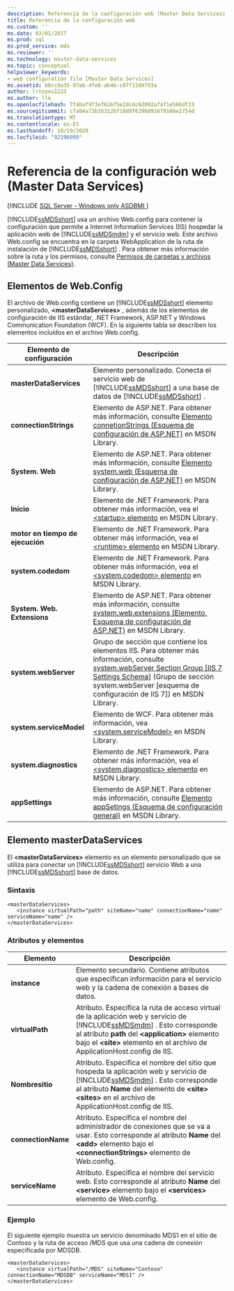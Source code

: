 ```yaml
---
description: Referencia de la configuración web (Master Data Services)
title: Referencia de la configuración web
ms.custom: ''
ms.date: 03/01/2017
ms.prod: sql
ms.prod_service: mds
ms.reviewer: ''
ms.technology: master-data-services
ms.topic: conceptual
helpviewer_keywords:
- web configuration file [Master Data Services]
ms.assetid: b8cc9a35-97ab-4fe0-ab4b-c07f13d9793a
author: lrtoyou1223
ms.author: lle
ms.openlocfilehash: 7f4baf9f3ef626f5e2dcdc62092afaf1e586df33
ms.sourcegitcommit: cfa04a73b26312bf18d8f6296891679166e2754d
ms.translationtype: MT
ms.contentlocale: es-ES
ms.lasthandoff: 10/19/2020
ms.locfileid: "92196099"
---
```

# <a name="web-configuration-reference-master-data-services"></a>Referencia de la configuración web (Master Data Services)

[!INCLUDE [SQL Server - Windows only ASDBMI  ](../includes/applies-to-version/sql-windows-only-asdbmi.md)]

  [!INCLUDE[ssMDSshort](../includes/ssmdsshort-md.md)] usa un archivo Web.config para contener la configuración que permite a Internet Information Services (IIS) hospedar la aplicación web de [!INCLUDE[ssMDSmdm](../includes/ssmdsmdm-md.md)] y el servicio web. Este archivo Web.config se encuentra en la carpeta WebApplication de la ruta de instalación de [!INCLUDE[ssMDSshort](../includes/ssmdsshort-md.md)] . Para obtener más información sobre la ruta y los permisos, consulte [Permisos de carpetas y archivos &#40;Master Data Services&#41;](../master-data-services/folder-and-file-permissions-master-data-services.md).  
  
## <a name="webconfig-elements"></a>Elementos de Web.Config  
 El archivo de Web.config contiene un [!INCLUDE[ssMDSshort](../includes/ssmdsshort-md.md)] elemento personalizado, **\<masterDataServices>** , además de los elementos de configuración de IIS estándar, .NET Framework, ASP.NET y Windows Communication Foundation (WCF). En la siguiente tabla se describen los elementos incluidos en el archivo Web.config.  
  
|Elemento de configuración|Descripción|  
|---------------------------|-----------------|  
|**masterDataServices**|Elemento personalizado. Conecta el servicio web de [!INCLUDE[ssMDSshort](../includes/ssmdsshort-md.md)] a una base de datos de [!INCLUDE[ssMDSshort](../includes/ssmdsshort-md.md)] .|  
|**connectionStrings**|Elemento de ASP.NET. Para obtener más información, consulte [Elemento connetionStrings (Esquema de configuración de ASP.NET)](/previous-versions/dotnet/netframework-4.0/bf7sd233(v=vs.100)) en MSDN Library.|  
|**System. Web**|Elemento de ASP.NET. Para obtener más información, consulte [Elemento system.web (Esquema de configuración de ASP.NET)](/previous-versions/dotnet/netframework-4.0/dayb112d(v=vs.100)) en MSDN Library.|  
|**Inicio**|Elemento de .NET Framework. Para obtener más información, vea el [ \<startup> elemento](/dotnet/framework/configure-apps/file-schema/startup/startup-element) en MSDN Library.|  
|**motor en tiempo de ejecución**|Elemento de .NET Framework. Para obtener más información, vea el [ \<runtime> elemento](/dotnet/framework/configure-apps/file-schema/runtime/runtime-element) en MSDN Library.|  
|**system.codedom**|Elemento de .NET Framework. Para obtener más información, vea el [ \<system.codedom> elemento](/dotnet/framework/configure-apps/file-schema/compiler/system-codedom-element) en MSDN Library.|  
|**System. Web. Extensions**|Elemento de ASP.NET. Para obtener más información, consulte [system.web.extensions (Elemento, Esquema de configuración de ASP.NET)](/previous-versions/dotnet/netframework-4.0/bb546044(v=vs.100)) en MSDN Library.|  
|**system.webServer**|Grupo de sección que contiene los elementos IIS. Para obtener más información, consulte [system.webServer Section Group \[IIS 7 Settings Schema\]](/previous-versions/iis/settings-schema/ms689429(v=vs.90)) (Grupo de sección system.webServer [esquema de configuración de IIS 7]) en MSDN Library.|  
|**system.serviceModel**|Elemento de WCF. Para obtener más información, vea [\<system.serviceModel>](/dotnet/framework/configure-apps/file-schema/wcf/system-servicemodel) en MSDN Library.|  
|**system.diagnostics**|Elemento de .NET Framework. Para obtener más información, vea el [ \<system.diagnostics> elemento](/dotnet/framework/configure-apps/file-schema/trace-debug/system-diagnostics-element) en MSDN Library.|  
|**appSettings**|Elemento de ASP.NET. Para obtener más información, consulte [Elemento appSetings (Esquema de configuración general)](/previous-versions/dotnet/netframework-4.0/ms228154(v=vs.100)) en MSDN Library.|  
  
## <a name="masterdataservices-element"></a>Elemento masterDataServices  
 El **\<masterDataServices>** elemento es un elemento personalizado que se utiliza para conectar un [!INCLUDE[ssMDSshort](../includes/ssmdsshort-md.md)] servicio Web a una [!INCLUDE[ssMDSshort](../includes/ssmdsshort-md.md)] base de datos.  
  
### <a name="syntax"></a>Sintaxis  
  
```  
<masterDataServices>  
   <instance virtualPath="path" siteName="name" connectionName="name" serviceName="name" />  
</masterDataServices>  
```  
  
### <a name="elements-and-attributes"></a>Atributos y elementos  
  
|Elemento|Descripción|  
|----------|-----------------|  
|**instance**|Elemento secundario. Contiene atributos que especifican información para el servicio web y la cadena de conexión a bases de datos.|  
|**virtualPath**|Atributo. Especifica la ruta de acceso virtual de la aplicación web y servicio de [!INCLUDE[ssMDSmdm](../includes/ssmdsmdm-md.md)] . Esto corresponde al atributo **path** del **\<application>** elemento bajo el **\<site>** elemento en el archivo de ApplicationHost.config de IIS.|  
|**Nombresitio**|Atributo. Especifica el nombre del sitio que hospeda la aplicación web y servicio de [!INCLUDE[ssMDSmdm](../includes/ssmdsmdm-md.md)] . Esto corresponde al atributo **Name** del elemento de **\<site>** **\<sites>** en el archivo de ApplicationHost.config de IIS.|  
|**connectionName**|Atributo. Especifica el nombre del administrador de conexiones que se va a usar. Esto corresponde al atributo **Name** del **\<add>** elemento bajo el **\<connectionStrings>** elemento de Web.config.|  
|**serviceName**|Atributo. Especifica el nombre del servicio web. Esto corresponde al atributo **Name** del **\<service>** elemento bajo el **\<services>** elemento de Web.config.|  
  
### <a name="example"></a>Ejemplo  
 El siguiente ejemplo muestra un servicio denominado MDS1 en el sitio de Contoso y la ruta de acceso /MDS que usa una cadena de conexión especificada por MDSDB.  
  
```  
<masterDataServices>  
   <instance virtualPath="/MDS" siteName="Contoso" connectionName="MDSDB" serviceName="MDS1" />  
</masterDataServices>  
```  
  
